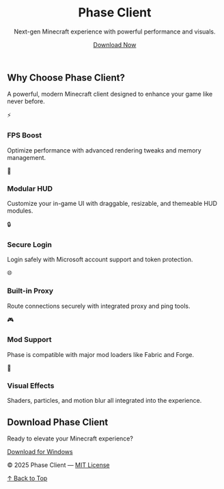 <!DOCTYPE html>
<html lang="en">
<head>
  <meta charset="UTF-8" />
  <meta name="viewport" content="width=device-width, initial-scale=1.0" />
  <title>Phase Client</title>
  <link href="https://fonts.googleapis.com/css2?family=Inter:wght@400;600;700&display=swap" rel="stylesheet" />
  <link rel="stylesheet" href="styles.css" />
</head>
<body id="top">
  <!-- Hero Section -->
  <header class="hero">
    <h1>Phase Client</h1>
    <p>Next-gen Minecraft experience with powerful performance and visuals.</p>
    <a href="#download" class="download-btn">Download Now</a>
  </header>

  <!-- Features Section -->
  <section class="features-section">
    <h2>Why Choose Phase Client?</h2>
    <p class="subtitle">A powerful, modern Minecraft client designed to enhance your game like never before.</p>
    <div class="features-grid">
      <div class="feature-card"><div class="icon-circle">⚡</div><h3>FPS Boost</h3><p>Optimize performance with advanced rendering tweaks and memory management.</p></div>
      <div class="feature-card"><div class="icon-circle">🎯</div><h3>Modular HUD</h3><p>Customize your in-game UI with draggable, resizable, and themeable HUD modules.</p></div>
      <div class="feature-card"><div class="icon-circle">🔒</div><h3>Secure Login</h3><p>Login safely with Microsoft account support and token protection.</p></div>
      <div class="feature-card"><div class="icon-circle">🌐</div><h3>Built-in Proxy</h3><p>Route connections securely with integrated proxy and ping tools.</p></div>
      <div class="feature-card"><div class="icon-circle">🎮</div><h3>Mod Support</h3><p>Phase is compatible with major mod loaders like Fabric and Forge.</p></div>
      <div class="feature-card"><div class="icon-circle">🌈</div><h3>Visual Effects</h3><p>Shaders, particles, and motion blur all integrated into the experience.</p></div>
    </div>
    <h2>Download Phase Client</h2>
    <p>Ready to elevate your Minecraft experience?</p>
    <a href="#" class="download-btn glow">Download for Windows</a>
  </section>

  <!-- Footer -->
  <footer>
    <p>&copy; 2025 Phase Client — <a href="https://opensource.org/licenses/MIT" target="_blank">MIT License</a></p>
    <a href="#top" class="back-to-top">↑ Back to Top</a>
  </footer>
</body>
</html>

